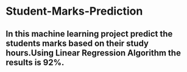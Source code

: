 # Student-Marks-Prediction
## In this machine learning project predict the students marks based on their study hours.Using Linear Regression Algorithm the results is 92%. 
